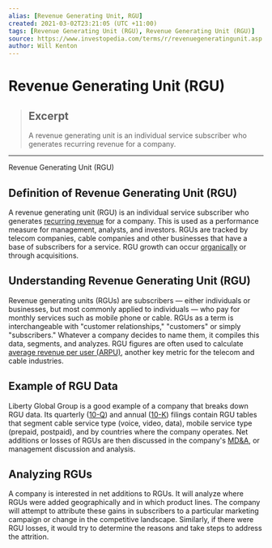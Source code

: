 ```yaml
---
alias: [Revenue Generating Unit, RGU]
created: 2021-03-02T23:21:05 (UTC +11:00)
tags: [Revenue Generating Unit (RGU), Revenue Generating Unit (RGU)]
source: https://www.investopedia.com/terms/r/revenuegeneratingunit.asp
author: Will Kenton
---
```


# Revenue Generating Unit (RGU)

> ## Excerpt
> A revenue generating unit is an individual service subscriber who generates recurring revenue for a company.

---

Revenue Generating Unit (RGU)
## Definition of Revenue Generating Unit (RGU)

A revenue generating unit (RGU) is an individual service subscriber who generates [recurring revenue](https://www.investopedia.com/terms/r/recurringrevenue.asp) for a company. This is used as a performance measure for management, analysts, and investors. RGUs are tracked by telecom companies, cable companies and other businesses that have a base of subscribers for a service. RGU growth can occur [organically](https://www.investopedia.com/terms/o/organicgrowth.asp) or through acquisitions.

## Understanding Revenue Generating Unit (RGU)

Revenue generating units (RGUs) are subscribers — either individuals or businesses, but most commonly applied to individuals — who pay for monthly services such as mobile phone or cable. RGUs as a term is interchangeable with "customer relationships," "customers" or simply "subscribers." Whatever a company decides to name them, it compiles this data, segments, and analyzes. RGU figures are often used to calculate [average revenue per user (ARPU)](https://www.investopedia.com/terms/a/average-revenue-user-arpu.asp), another key metric for the telecom and cable industries.

## Example of RGU Data

Liberty Global Group is a good example of a company that breaks down RGU data. Its quarterly ([10-Q](https://www.investopedia.com/terms/1/10q.asp)) and annual ([10-K](https://www.investopedia.com/terms/1/10-k.asp)) filings contain RGU tables that segment cable service type (voice, video, data), mobile service type (prepaid, postpaid), and by countries where the company operates. Net additions or losses of RGUs are then discussed in the company's [MD&A](https://www.investopedia.com/terms/m/mdanalysis.asp), or management discussion and analysis.

## Analyzing RGUs

A company is interested in net additions to RGUs. It will analyze where RGUs were added geographically and in which product lines. The company will attempt to attribute these gains in subscribers to a particular marketing campaign or change in the competitive landscape. Similarly, if there were RGU losses, it would try to determine the reasons and take steps to address the attrition.
